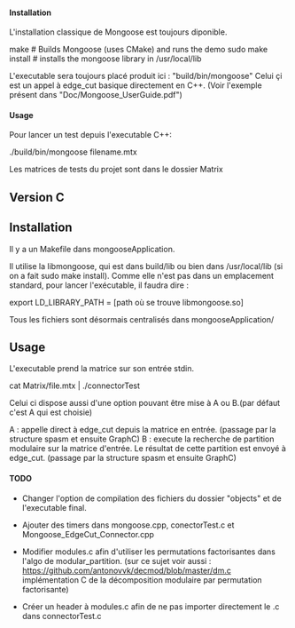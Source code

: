 #### Installation

L'installation classique de Mongoose est toujours diponible.

make         # Builds Mongoose (uses CMake) and runs the demo
sudo make install    # installs the mongoose library in /usr/local/lib

L'executable sera toujours placé produit ici : "build/bin/mongoose"
Celui çi est un appel à edge_cut basique directement en C++. (Voir l'exemple présent dans "Doc/Mongoose_UserGuide.pdf")


#### Usage

Pour lancer un test depuis l'executable C++:

./build/bin/mongoose filename.mtx

Les matrices de tests du projet sont dans le dossier Matrix


## Version C
## Installation

Il y a un Makefile dans mongooseApplication.

Il utilise la libmongoose, qui est dans build/lib ou bien dans /usr/local/lib (si on a fait sudo make install). Comme elle n'est pas dans un emplacement standard, pour lancer l'exécutable, il faudra dire :

export LD_LIBRARY_PATH = [path où se trouve libmongoose.so]

Tous les fichiers sont désormais centralisés dans mongooseApplication/

## Usage

L'executable prend la matrice sur son entrée stdin.

cat Matrix/file.mtx | ./connectorTest

Celui ci dispose aussi d'une option pouvant être mise à A ou B.(par défaut c'est A qui est choisie)

A : appelle direct à edge_cut depuis la matrice en entrée. (passage par la structure spasm et ensuite GraphC)
B : execute la recherche de partition modulaire sur la matrice d'entrée. Le résultat de cette partition est envoyé à edge_cut. (passage par la structure spasm et ensuite GraphC)


#### TODO

- Changer l'option de compilation des fichiers du dossier "objects" et de l'executable final.

- Ajouter des timers dans mongoose.cpp, conectorTest.c et Mongoose_EdgeCut_Connector.cpp

- Modifier modules.c afin d'utiliser les permutations factorisantes dans l'algo de modular_partition. (sur ce sujet voir aussi : https://github.com/antonovvk/decmod/blob/master/dm.c implémentation C de la décomposition modulaire par permutation factorisante)

- Créer un header à modules.c afin de ne pas importer directement le .c dans connectorTest.c


